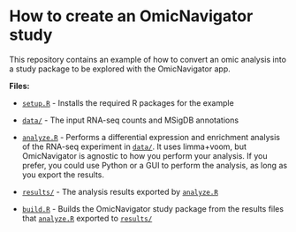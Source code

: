 # How to create an OmicNavigator study

This repository contains an example of how to convert an omic analysis into a
study package to be explored with the OmicNavigator app.

**Files:**

* [`setup.R`](./setup.R) - Installs the required R packages for the example

* [`data/`](./data/) - The input RNA-seq counts and MSigDB annotations

* [`analyze.R`](./analyze.R) - Performs a differential expression and enrichment
analysis of the RNA-seq experiment in [`data/`](./data/). It uses limma+voom,
but OmicNavigator is agnostic to how you perform your analysis. If you prefer,
you could use Python or a GUI to perform the analysis, as long as you export the
results.

* [`results/`](./results/) - The analysis results exported by
[`analyze.R`](./analyze.R)

* [`build.R`](./build.R) - Builds the OmicNavigator study package from the
results files that [`analyze.R`](./analyze.R) exported to
[`results/`](./results/)
